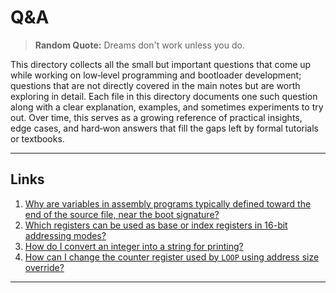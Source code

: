 # Q&A

> **Random Quote:** Dreams don't work unless you do.

This directory collects all the small but important questions that come up while working on low‑level programming and bootloader development; questions that are not directly covered in the main notes but are worth exploring in detail. Each file in this directory documents one such question along with a clear explanation, examples, and sometimes experiments to try out. Over time, this serves as a growing reference of practical insights, edge cases, and hard‑won answers that fill the gaps left by formal tutorials or textbooks.

---

## Links

1. [Why are variables in assembly programs typically defined toward the end of the source file, near the boot signature?](01_why_variables_are_at_the_bottom.md)
2. [Which registers can be used as base or index registers in 16-bit addressing modes?](02_which_registers_are_valid_for_memory_addressing.md)
3. [How do I convert an integer into a string for printing?](03_convert_integer_to_string.md)
4. [How can I change the counter register used by `LOOP` using address size override?](04_how_to_override_address_size.md)

---
